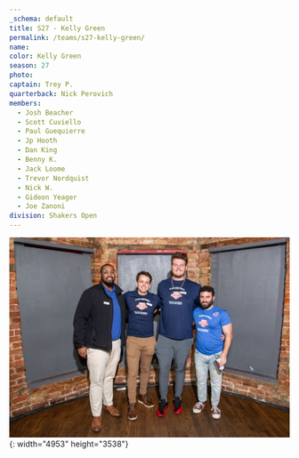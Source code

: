 ```yaml
---
_schema: default
title: S27 - Kelly Green
permalink: /teams/s27-kelly-green/
name:
color: Kelly Green
season: 27
photo:
captain: Trey P.
quarterback: Nick Perovich
members:
  - Josh Beacher
  - Scott Cuviello
  - Paul Guequierre
  - Jp Hooth
  - Dan King
  - Benny K.
  - Jack Loome
  - Trevor Nordquist
  - Nick W.
  - Gideon Yeager
  - Joe Zanoni
division: Shakers Open
---
```

![](/img/da2-7066.jpg){: width="4953" height="3538"}